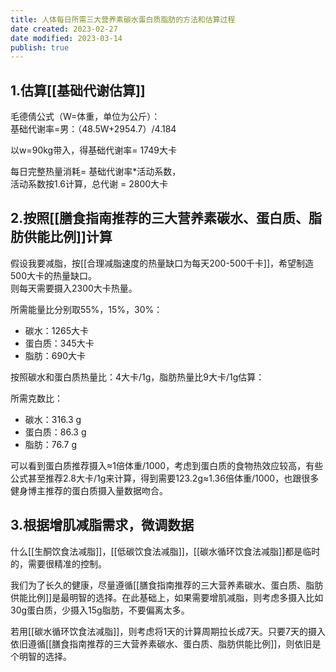 ```yaml
---
title: 人体每日所需三大营养素碳水蛋白质脂肪的方法和估算过程
date created: 2023-02-27
date modified: 2023-03-14
publish: true
---
```


## 1.估算[[基础代谢估算]]

毛德倩公式（W=体重，单位为公斤）：  
基础代谢率=男：（48.5W+2954.7）/4.184

以w=90kg带入，得基础代谢率= 1749大卡

每日完整热量消耗= 基础代谢率\*活动系数，  
活动系数按1.6计算，总代谢 = 2800大卡

## 2.按照[[膳食指南推荐的三大营养素碳水、蛋白质、脂肪供能比例]]计算

假设我要减脂，按[[合理减脂速度的热量缺口为每天200-500千卡]]，希望制造500大卡的热量缺口。  
则每天需要摄入2300大卡热量。

所需能量比分别取55%，15%，30%：

- 碳水：1265大卡
- 蛋白质：345大卡
- 脂肪：690大卡

按照碳水和蛋白质热量比：4大卡/1g，脂肪热量比9大卡/1g估算：

所需克数比：

- 碳水：316.3 g
- 蛋白质：86.3 g
- 脂肪：76.7 g

可以看到蛋白质推荐摄入≈1倍体重/1000，考虑到蛋白质的食物热效应较高，有些公式甚至推荐2.8大卡/1g来计算，得到需要123.2g≈1.36倍体重/1000，也跟很多健身博主推荐的蛋白质摄入量数据吻合。

## 3.根据增肌减脂需求，微调数据

什么[[生酮饮食法减脂]]，[[低碳饮食法减脂]]，[[碳水循环饮食法减脂]]都是临时的，需要很精准的控制。

我们为了长久的健康，尽量遵循[[膳食指南推荐的三大营养素碳水、蛋白质、脂肪供能比例]]是最明智的选择。在此基础上，如果需要增肌减脂，则考虑多摄入比如30g蛋白质，少摄入15g脂肪，不要偏离太多。

若用[[碳水循环饮食法减脂]]，则考虑将1天的计算周期拉长成7天。只要7天的摄入依旧遵循[[膳食指南推荐的三大营养素碳水、蛋白质、脂肪供能比例]]，则依旧是个明智的选择。